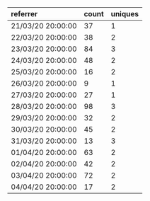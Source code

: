 | referrer          | count | uniques |
| :---------------- | :---- | :------ |
| 21/03/20 20:00:00 | 37    | 1       |
| 22/03/20 20:00:00 | 38    | 2       |
| 23/03/20 20:00:00 | 84    | 3       |
| 24/03/20 20:00:00 | 48    | 2       |
| 25/03/20 20:00:00 | 16    | 2       |
| 26/03/20 20:00:00 | 9     | 1       |
| 27/03/20 20:00:00 | 27    | 1       |
| 28/03/20 20:00:00 | 98    | 3       |
| 29/03/20 20:00:00 | 32    | 2       |
| 30/03/20 20:00:00 | 45    | 2       |
| 31/03/20 20:00:00 | 13    | 3       |
| 01/04/20 20:00:00 | 63    | 2       |
| 02/04/20 20:00:00 | 42    | 2       |
| 03/04/20 20:00:00 | 72    | 2       |
| 04/04/20 20:00:00 | 17    | 2       |